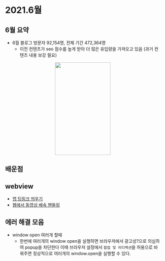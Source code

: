 # 2021.6월

## 6월 요약

- 6월 블로그 방문자 92,154명, 전체 기간 472,364명
  - 이전 컨텐츠가 seo 점수를 높게 받아 더 많은 유입량을 가져오고 있음 (과거 컨텐츠 내용 보강 필요)

<center><img src="~@source/.vuepress/public/image/2021_06_user_count.png" width="180" height="300" /></center>

## 배운점

## webview

- [앱 딥링크 띄우기](https://kyounghwan01.github.io/blog/React/deeplink/#%E1%84%83%E1%85%B5%E1%86%B8%E1%84%85%E1%85%B5%E1%86%BC%E1%84%8F%E1%85%B3)
- [웹에서 동영상 배속 핸들링](https://kyounghwan01.github.io/blog/JS/JSbasic/edit-video-play-rate/#%E1%84%89%E1%85%A1%E1%84%8B%E1%85%AD%E1%86%BC%E1%84%87%E1%85%A5%E1%86%B8)

## 에러 해결 모음

- window open 여러개 할때
  - 한번에 여러개의 window open을 실행하면 브라우저에서 광고성?으로 의심하여 popup을 차단한다 이때 브라우저 설정에서 `팝업 및 리디렉션`을 허용으로 바꿔주면 정상적으로 여러개의 window.open을 실행할 수 있다.
